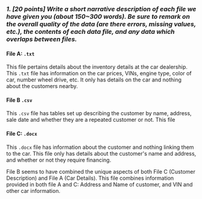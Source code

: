 ### *1. [20 points] Write a short narrative description of each file we have given you (about 150~300 words). Be sure to remark on the overall quality of the data (are there errors, missing values, etc.), the contents of each data file, and any data which overlaps between files.*

#### File A: `.txt`
This file pertains details about the inventory details at the car dealership. This `.txt` file has information on the car prices, VINs, engine type, color of car, number wheel drive, etc. It only has details on the car and nothing about the customers nearby.


#### File B `.csv`
This `.csv` file has tables set up describing the customer by name, address, sale date and whether they are a repeated customer or not. This file 

#### File C: `.docx`
This `.docx` file has information about the customer and nothing linking them to the car. This file only has details about the customer's name and address, and whether or not they require financing. 


File B seems to have combined the unique aspects of both File C (Customer Description) and File A (Car Details). This file combines information provided in both file A and C: Address and Name of customer, and VIN and other car information. 
